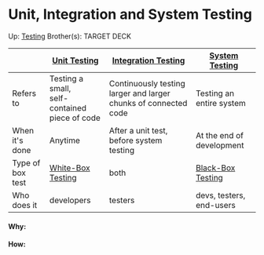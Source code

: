 # Unit, Integration and System Testing

Up: [Testing](testing)
Brother(s):
TARGET DECK



|                  | [Unit Testing](unit_testing)                                 | [Integration Testing](integration_testing)                                         | [System Testing](system_testing)        |
| ---------------- | ------------------------------------------------ | --------------------------------------------------------------- | ------------------------- |
| Refers to        | Testing a small,<br>self-contained piece of code | Continuously testing larger and larger chunks of connected code | Testing an entire system  |
| When it's done   | Anytime                                          | After a unit test, before system testing                        | At the end of development |
| Type of box test | [White-Box Testing](white-box_testing)                            | both                                                            | [Black-Box Testing](black-box_testing)     |
| Who does it      | developers                                       | testers                                                         | devs, testers, end-users  |



































#### Why:
#### How:









